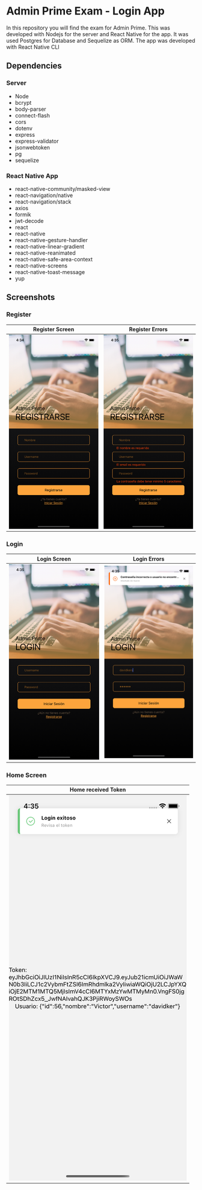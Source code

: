 # Admin Prime Exam - Login App

In this repository you will find the exam for Admin Prime.
This was developed with Nodejs for the server and React Native for the app. It was used Postgres for Database and Sequelize as ORM.
The app was developed with React Native CLI
## Dependencies

### Server

- Node
- bcrypt
- body-parser
- connect-flash
- cors
- dotenv
- express
- express-validator
- jsonwebtoken
- pg
- sequelize

### React Native App
- react-native-community/masked-view
- react-navigation/native
- react-navigation/stack
- axios
- formik
- jwt-decode
- react
- react-native
- react-native-gesture-handler
- react-native-linear-gradient
- react-native-reanimated
- react-native-safe-area-context
- react-native-screens
- react-native-toast-message
- yup

## Screenshots
### Register
|     Register Screen   |  Register Errors    | 
| ------------------------- |:-----------------------:
| ![Output sample](https://github.com/DavidKer1/AminPrimeExam/blob/main/screenshots/register.png)|![Output sample](https://github.com/DavidKer1/AminPrimeExam/blob/main/screenshots/error-register.png)

### Login
|     Login Screen   |  Login Errors    | 
| ------------------------- |:-----------------------:
| ![Output sample](https://github.com/DavidKer1/AminPrimeExam/blob/main/screenshots/login.png)|![Output sample](https://github.com/DavidKer1/AminPrimeExam/blob/main/screenshots/error-login.png)

### Home Screen
|     Home received Token  
| ------------------------- |
| ![Output sample](https://github.com/DavidKer1/AminPrimeExam/blob/main/screenshots/home.png)




